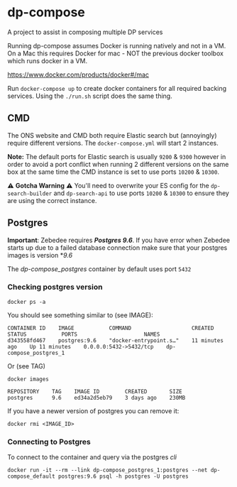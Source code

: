 # dp-compose
A project to assist in composing multiple DP services

Running dp-compose assumes Docker is running natively and not in a VM. On a Mac this requires Docker for mac - NOT the previous docker toolbox which runs docker in a VM.

https://www.docker.com/products/docker#/mac

Run ```docker-compose up``` to create docker containers for all required backing services. Using the ``` ./run.sh ``` script does the same thing.


## CMD
The ONS website and CMD both require Elastic search but (annoyingly) require different versions. The `docker-compose.yml` will start 2 instances. 

**Note:** The default ports for Elastic search is usually `9200` & `9300` however in order to avoid a port conflict
 when running 2 different versions on the same box at the same time the CMD instance is set to use ports `10200` & `10300`.

:warning: **Gotcha Warning** :warning:
You'll need to overwrite your ES config for the `dp-search-builder` and `dp-search-api` to use ports `10200` & `10300` to ensure they are using the correct instance.

## Postgres

**Important**: Zebedee requires _**Postgres 9.6**_. 
If you have error when Zebedee starts up due to a failed database connection make sure that your postgres images is version **9.6*

The _dp-compose_postgres_ container by default uses port `5432` 

### Checking postgres version

`docker ps -a`

You should see something similar to (see IMAGE):
```
CONTAINER ID    IMAGE           COMMAND                   CREATED           STATUS           PORTS                     NAMES
d343558fd467    postgres:9.6    "docker-entrypoint.s…"    11 minutes ago    Up 11 minutes    0.0.0.0:5432->5432/tcp    dp-compose_postgres_1
```

Or (see TAG)
```
docker images
```
```
REPOSITORY    TAG    IMAGE ID        CREATED       SIZE
postgres      9.6    ed34a2d5eb79    3 days ago    230MB
```

If you have a newer version of postgres you can remove it:

```
docker rmi <IMAGE_ID>
```

### Connecting to Postgres
To connect to the container and query via the postgres _cli_

```
docker run -it --rm --link dp-compose_postgres_1:postgres --net dp-compose_default postgres:9.6 psql -h postgres -U postgres
```
